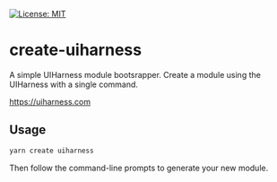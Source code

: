 [![License: MIT](https://img.shields.io/badge/License-MIT-yellow.svg)](https://opensource.org/licenses/MIT)

# create-uiharness
A simple UIHarness module bootsrapper.
Create a module using the UIHarness with a single command.

https://uiharness.com


## Usage
```bash
yarn create uiharness
```

Then follow the command-line prompts to generate your new module.

